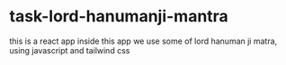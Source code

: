 # task-lord-hanumanji-mantra
this is a react app inside this app we use some of lord hanuman ji matra,   using javascript and tailwind css 
